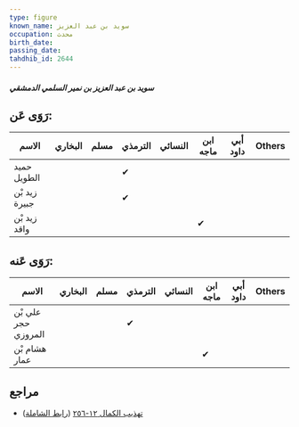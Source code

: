 ```yaml
---
type: figure
known_name: سويد بن عبد العزيز
occupation: محدث
birth_date:
passing_date:
tahdhib_id: 2644
---
```

##### سويد بن عبد العزيز بن نمير السلمي الدمشقي

## رَوَى عَن:
| الاسم         | البخاري | مسلم | الترمذي | النسائي | ابن ماجه | أبي داود | Others |
| ------------- | ------- | ---- | ------- | ------- | -------- | -------- | ------ |
| حميد الطويل   |         |      | ✔       |         |          |          |        |
| زيد بْن جبيرة |         |      | ✔       |         |          |          |        |
| زيد بْن واقد  |         |      |         |         | ✔        |          |        |
## رَوَى عَنه:
| الاسم               | البخاري | مسلم | الترمذي | النسائي | ابن ماجه | أبي داود | Others |
| ------------------- | ------- | ---- | ------- | ------- | -------- | -------- | ------ |
| علي بْن حجر المروزي |         |      | ✔       |         |          |          |        |
| هشام بْن عمار       |         |      |         |         | ✔        |          |        |
## مراجع
- [تهذيب الكمال ١٢-٢٥٦](obsidian://open?vault=Tahdhib-al-Kamal&file=Figures/٢٦٤٤-سويد%20بن%20عبد%20العزيز%20بن%20نمير%20السلمي%20الدمشقي) ([رابط الشاملة](https://shamela.ws/book/3722/6029))